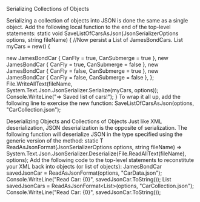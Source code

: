 Serializing Collections of Objects

Serializing a collection of objects into JSON is done the same as a single object. Add the following local
function to the end of the top-level statements:
static void SaveListOfCarsAsJson(JsonSerializerOptions options, string fileName)
{
//Now persist a List<T> of JamesBondCars.
List<JamesBondCar> myCars = new()
{

new JamesBondCar { CanFly = true, CanSubmerge = true },
new JamesBondCar { CanFly = true, CanSubmerge = false },
new JamesBondCar { CanFly = false, CanSubmerge = true },
new JamesBondCar { CanFly = false, CanSubmerge = false },
};
File.WriteAllText(fileName, System.Text.Json.JsonSerializer.Serialize(myCars, options));
Console.WriteLine("=> Saved list of cars!");
}
To wrap it all up, add the following line to exercise the new function:
SaveListOfCarsAsJson(options, "CarCollection.json");


Deserializing Objects and Collections of Objects
Just like XML deserialization, JSON deserialization is the opposite of serialization. The following function
will deserialize JSON in the type specified using the generic version of the method:
static T ReadAsJsonFormat<T>(JsonSerializerOptions options, string fileName) =>
System.Text.Json.JsonSerializer.Deserialize<T>(File.ReadAllText(fileName), options);
Add the following code to the top-level statements to reconstitute your XML back into objects (or list of
objects):
JamesBondCar savedJsonCar = ReadAsJsonFormat<JamesBondCar>(options, "CarData.json");
Console.WriteLine("Read Car: {0}", savedJsonCar.ToString());
List<JamesBondCar> savedJsonCars = ReadAsJsonFormat<List<JamesBondCar>>(options,
"CarCollection.json");
Console.WriteLine("Read Car: {0}", savedJsonCar.ToString());


